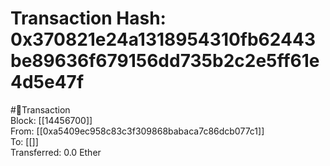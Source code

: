 
Transaction Hash: 0x370821e24a1318954310fb62443be89636f679156dd735b2c2e5ff61e4d5e47f
====================================================================================
  
#💸Transaction  
Block: [[14456700]]  
From: [[0xa5409ec958c83c3f309868babaca7c86dcb077c1]]  
To: [[]]  
Transferred: 0.0 Ether